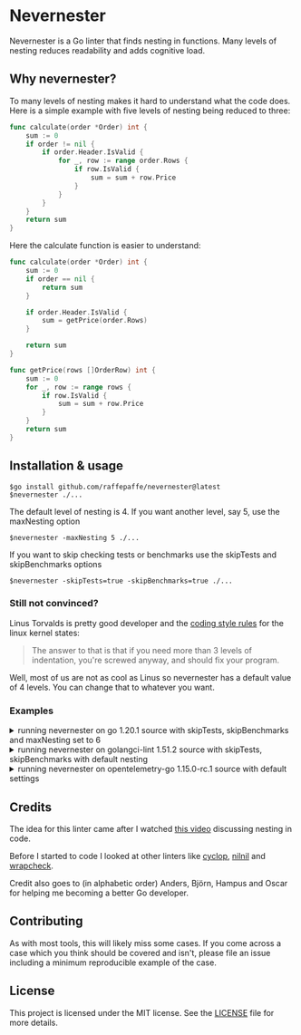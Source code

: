 # Nevernester

Nevernester is a Go linter that finds nesting in functions. Many levels of nesting
reduces readability and adds cognitive load.

## Why nevernester?

To many levels of nesting makes it hard to understand what the code does.
Here is a simple example with five levels of nesting being reduced to three:
```go
func calculate(order *Order) int {
    sum := 0
    if order != nil {
        if order.Header.IsValid {
            for _, row := range order.Rows {
                if row.IsValid {
                    sum = sum + row.Price
                }
            }
        }
    }
    return sum
}
```

Here the calculate function is easier to understand:
```go
func calculate(order *Order) int {
    sum := 0
    if order == nil {
        return sum
    }

    if order.Header.IsValid {
        sum = getPrice(order.Rows)
    }

    return sum
}

func getPrice(rows []OrderRow) int {
    sum := 0
    for _, row := range rows {
        if row.IsValid {
            sum = sum + row.Price
        }
    }
    return sum
}
```

## Installation & usage

```
$go install github.com/raffepaffe/nevernester@latest
$nevernester ./...
```

The default level of nesting is 4. If you want another level, say 5,  use the maxNesting option
```
$nevernester -maxNesting 5 ./...
```

If you want to skip checking tests or benchmarks use the skipTests and skipBenchmarks options
```
$nevernester -skipTests=true -skipBenchmarks=true ./...
```
### Still not convinced?
Linus Torvalds is pretty good developer and the 
[coding style rules](https://www.kernel.org/doc/Documentation/process/coding-style.rst) for the linux kernel states:
>The answer to that is that if you need more than 3 levels of indentation, you're screwed anyway, and should fix
your program.

Well, most of us are not as cool as Linus so nevernester has a default value of 4 levels. 
You can change that to whatever you want.

### Examples
<details>
  <summary>running nevernester on go 1.20.1 source with skipTests, skipBenchmarks and maxNesting set to 6</summary>

```
$nevernester -skipTests=true -skipBenchmarks=true -maxNesting 6 ./...
/usr/local/go/src/runtime/map.go:1152:1: calculated nesting for function evacuate is 7, max is 6
/usr/local/go/src/crypto/x509/parser.go:643:1: calculated nesting for function processExtensions is 7, max is 6
/usr/local/go/src/encoding/xml/xml.go:544:1: calculated nesting for function rawToken is 7, max is 6
/usr/local/go/src/regexp/syntax/parse.go:894:1: calculated nesting for function parse is 7, max is 6
/usr/local/go/src/go/parser/parser.go:1055:1: calculated nesting for function parseMethodSpec is 7, max is 6
/usr/local/go/src/image/draw/draw.go:956:1: calculated nesting for function drawPaletted is 7, max is 6
/usr/local/go/src/image/jpeg/scan.go:51:1: calculated nesting for function processSOS is 8, max is 6
/usr/local/go/src/database/sql/fakedb_test.go:881:1: calculated nesting for function QueryContext is 7, max is 6
/usr/local/go/src/go/parser/parser_test.go:360:1: calculated nesting for function getField is 9, max is 6
/usr/local/go/src/runtime/pprof/pprof_test.go:568:1: calculated nesting for function matchAndAvoidStacks is 7, max is 6
```
<br>
<br>
</details>

<details>
  <summary>running nevernester on golangci-lint 1.51.2 source with skipTests, skipBenchmarks with default nesting</summary>

```
$nevernester -skipTests=true -skipBenchmarks=true ./...
golangci-lint/pkg/golinters/goanalysis/errors.go:22:1: calculated nesting for function buildIssuesFromIllTypedError is 5, max is 4
golangci-lint/pkg/golinters/goanalysis/runners.go:126:1: calculated nesting for function saveIssuesToCache is 5, max is 4
golangci-lint/pkg/golinters/gofmt_common.go:237:1: calculated nesting for function extractIssuesFromPatch is 5, max is 4
golangci-lint/pkg/golinters/nakedret.go:109:1: calculated nesting for function Visit is 5, max is 4
```
</details>

<details>
  <summary>running nevernester on opentelemetry-go 1.15.0-rc.1 source with default settings</summary>

```
$nevernester ./...
opentelemetry-go/attribute/set_test.go:51:1: calculated nesting for function TestSetDedup is 5, max is 4
opentelemetry-go/exporters/otlp/internal/envconfig/envconfig_test.go:59:1: calculated nesting for function TestEnvConfig is 6, max is 4
```
</details>

## Credits

The idea for this linter came after I watched [this video](https://www.youtube.com/watch?v=CFRhGnuXG-4) discussing 
nesting in code.  

Before I started to code I looked at other linters like [cyclop](https://github.com/bkielbasa/cyclop), 
[nilnil](https://github.com/Antonboom/nilnil) and [wrapcheck](https://github.com/tomarrell/wrapcheck).  

Credit also goes to (in alphabetic order) Anders, Björn, Hampus and Oscar for 
helping me becoming a better Go developer.

## Contributing

As with most tools, this will likely miss some cases. If you come across a case which you 
think should be covered and isn't, please file an issue including a minimum reproducible example of the case.

## License

This project is licensed under the MIT license. See the [LICENSE](./LICENSE) file for more
details.